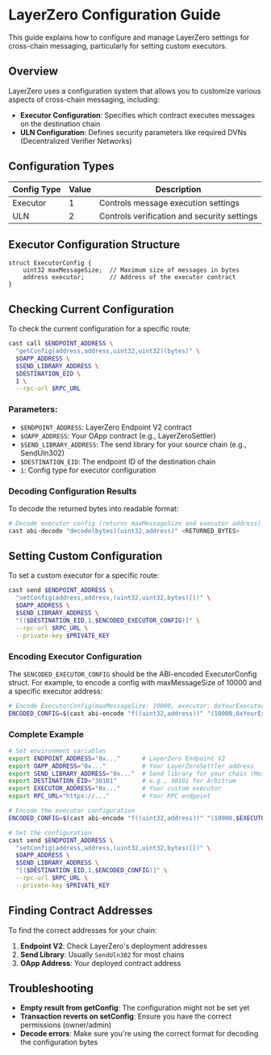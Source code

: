 # LayerZero Configuration Guide

This guide explains how to configure and manage LayerZero settings for cross-chain messaging, particularly for setting custom executors.

## Overview

LayerZero uses a configuration system that allows you to customize various aspects of cross-chain messaging, including:
- **Executor Configuration**: Specifies which contract executes messages on the destination chain
- **ULN Configuration**: Defines security parameters like required DVNs (Decentralized Verifier Networks)

## Configuration Types

| Config Type | Value | Description |
|------------|-------|-------------|
| Executor | 1 | Controls message execution settings |
| ULN | 2 | Controls verification and security settings |

## Executor Configuration Structure

```solidity
struct ExecutorConfig {
    uint32 maxMessageSize;  // Maximum size of messages in bytes
    address executor;       // Address of the executor contract
}
```

## Checking Current Configuration

To check the current configuration for a specific route:

```bash
cast call $ENDPOINT_ADDRESS \
  "getConfig(address,address,uint32,uint32)(bytes)" \
  $OAPP_ADDRESS \
  $SEND_LIBRARY_ADDRESS \
  $DESTINATION_EID \
  1 \
  --rpc-url $RPC_URL
```

### Parameters:
- `$ENDPOINT_ADDRESS`: LayerZero Endpoint V2 contract
- `$OAPP_ADDRESS`: Your OApp contract (e.g., LayerZeroSettler)
- `$SEND_LIBRARY_ADDRESS`: The send library for your source chain (e.g., SendUln302)
- `$DESTINATION_EID`: The endpoint ID of the destination chain
- `1`: Config type for executor configuration

### Decoding Configuration Results

To decode the returned bytes into readable format:

```bash
# Decode executor config (returns maxMessageSize and executor address)
cast abi-decode "decode(bytes)(uint32,address)" <RETURNED_BYTES>
```

## Setting Custom Configuration

To set a custom executor for a specific route:

```bash
cast send $ENDPOINT_ADDRESS \
  "setConfig(address,address,(uint32,uint32,bytes)[])" \
  $OAPP_ADDRESS \
  $SEND_LIBRARY_ADDRESS \
  "[($DESTINATION_EID,1,$ENCODED_EXECUTOR_CONFIG)]" \
  --rpc-url $RPC_URL \
  --private-key $PRIVATE_KEY
```

### Encoding Executor Configuration

The `$ENCODED_EXECUTOR_CONFIG` should be the ABI-encoded ExecutorConfig struct. For example, to encode a config with maxMessageSize of 10000 and a specific executor address:

```bash
# Encode ExecutorConfig(maxMessageSize: 10000, executor: 0xYourExecutorAddress)
ENCODED_CONFIG=$(cast abi-encode "f((uint32,address))" "(10000,0xYourExecutorAddress)")
```

### Complete Example

```bash
# Set environment variables
export ENDPOINT_ADDRESS="0x..."      # LayerZero Endpoint V2
export OAPP_ADDRESS="0x..."          # Your LayerZeroSettler address
export SEND_LIBRARY_ADDRESS="0x..."  # Send library for your chain (Mostly ULN302)
export DESTINATION_EID="30101"       # e.g., 30101 for Arbitrum
export EXECUTOR_ADDRESS="0x..."      # Your custom executor
export RPC_URL="https://..."         # Your RPC endpoint

# Encode the executor configuration
ENCODED_CONFIG=$(cast abi-encode "f((uint32,address))" "(10000,$EXECUTOR_ADDRESS)")

# Set the configuration
cast send $ENDPOINT_ADDRESS \
  "setConfig(address,address,(uint32,uint32,bytes)[])" \
  $OAPP_ADDRESS \
  $SEND_LIBRARY_ADDRESS \
  "[($DESTINATION_EID,1,$ENCODED_CONFIG)]" \
  --rpc-url $RPC_URL \
  --private-key $PRIVATE_KEY
```


## Finding Contract Addresses

To find the correct addresses for your chain:
1. **Endpoint V2**: Check LayerZero's deployment addresses
2. **Send Library**: Usually `SendUln302` for most chains
3. **OApp Address**: Your deployed contract address

## Troubleshooting

- **Empty result from getConfig**: The configuration might not be set yet
- **Transaction reverts on setConfig**: Ensure you have the correct permissions (owner/admin)
- **Decode errors**: Make sure you're using the correct format for decoding the configuration bytes